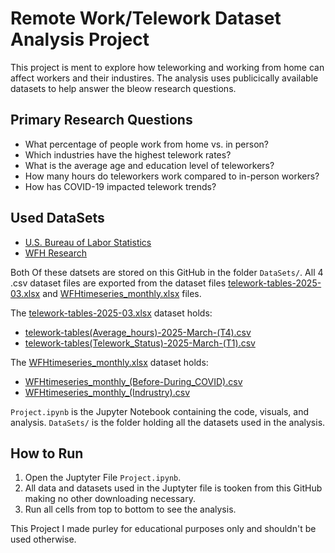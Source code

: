 # Remote Work/Telework Dataset Analysis Project

This project is ment to explore how teleworking and working from home can affect workers and their industires. The analysis uses publicically available datasets to help answer the bleow research questions.

## Primary Research Questions 
- What percentage of people work from home vs. in person?
- Which industries have the highest telework rates?
- What is the average age and education level of teleworkers?
- How many hours do teleworkers work compared to in-person workers?
- How has COVID-19 impacted telework trends?

## Used DataSets 
- [U.S. Bureau of Labor Statistics](https://www.bls.gov/opub/ted/2023/about-1-in-3-workers-in-management-professional-and-related-occupations-teleworked-november-2023.htm)
- [WFH Research](https://wfhresearch.com/)

Both Of these datsets are stored on this GitHub in the folder `DataSets/`.
All 4 .csv dataset files are exported from the dataset files [telework-tables-2025-03.xlsx]() and [WFHtimeseries_monthly.xlsx]() files.

The [telework-tables-2025-03.xlsx](https://github.com/Joba19/DSCI-235-Project/tree/main/DataSets/telework-tables-2025-03.xlsx) dataset holds:
- [telework-tables(Average_hours)-2025-March-(T4).csv](https://github.com/Joba19/DSCI-235-Project/tree/main/DataSets/telework-tables(Average_hours)-2025-March-(T4).csv)
- [telework-tables(Telework_Status)-2025-March-(T1).csv](https://github.com/Joba19/DSCI-235-Project/tree/main/DataSets/telework-tables(Telework_Status)-2025-March-(T1).csv)

The [WFHtimeseries_monthly.xlsx](https://github.com/Joba19/DSCI-235-Project/tree/main/DataSets/WFHtimeseries_monthly.xlsx) dataset holds:
- [WFHtimeseries_monthly_(Before-During_COVID).csv](https://github.com/Joba19/DSCI-235-Project/tree/main/DataSets/WFHtimeseries_monthly_(Before-During_COVID).csv)
- [WFHtimeseries_monthly_(Indrustry).csv](https://github.com/Joba19/DSCI-235-Project/tree/main/DataSets/WFHtimeseries_monthly_(Indrustry).csv)

`Project.ipynb` is the Jupyter Notebook containing the code, visuals, and analysis.
`DataSets/` is the folder holding all the datasets used in the analysis.

## How to Run
1. Open the Juptyter File `Project.ipynb`.
2. All data and datasets used in the Juptyter file is tooken from this GitHub making no other downloading necessary.
3. Run all cells from top to bottom to see the analysis.

This Project I made purley for educational purposes only and shouldn't be used otherwise.

